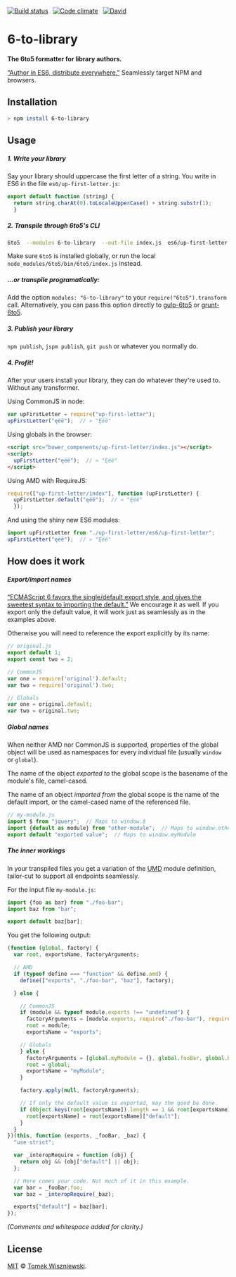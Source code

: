  [![Build status](https://img.shields.io/travis/tomekwi/6-to-library.js/master.svg?style=flat-square)](https://travis-ci.org/tomekwi/6-to-library.js)
 [![Code climate](https://img.shields.io/codeclimate/github/tomekwi/6-to-library.js.svg?style=flat-square)](https://codeclimate.com/github/tomekwi/6-to-library.js)
 [![David](https://img.shields.io/david/tomekwi/6-to-library.js.svg?style=flat-square)](https://david-dm.org/tomekwi/6-to-library.js)

6-to-library
============

**The 6to5 formatter for library authors.**

[“Author in ES6, distribute everywhere.”][ryan] Seamlessly target NPM and browsers.


[ryan]: http://ryanflorence.com/2013/es6-modules-and-browser-app-delivery/ "“ES6 Modules, Build Tools and Browser App Delivery” by Ryan Florence"




Installation
------------

```sh
> npm install 6-to-library
```




Usage
-----


##### 1. Write your library

Say your library should uppercase the first letter of a string. You write in ES6 in the file `es6/up-first-letter.js`:

```js
export default function (string) {
  return string.charAt(0).toLocaleUpperCase() + string.substr(1);
  }
```


##### 2. Transpile through 6to5's CLI

```sh
6to5  --modules 6-to-library  --out-file index.js  es6/up-first-letter.js
```

Make sure `6to5` is installed globally, or run the local `node_modules/6to5/bin/6to5/index.js` instead.


##### …or transpile programatically:

Add the option `modules: "6-to-library"` to your `require("6to5").transform` call. Alternatively, you can pass this option directly to [gulp-6to5][] or [grunt-6to5][].

[gulp-6to5]: https://www.npmjs.com/package/gulp-6to5
[grunt-6to5]: https://www.npmjs.com/package/grunt-6to5


##### 3. Publish your library

`npm publish`, `jspm publish`, `git push` or whatever you normally do.


##### 4. Profit!

After your users install your library, they can do whatever they're used to. Without any transformer.

Using CommonJS in node:

```js
var upFirstLetter = require("up-first-letter");
upFirstLetter("ęéë");  // » "Ęéë"
```

Using globals in the browser:

```html
<script src="bower_components/up-first-letter/index.js"></script>
<script>
  upFirstLetter("ęéë");  // » "Ęéë"
</script>
```

Using AMD with RequireJS:

```js
require(["up-first-letter/index"], function (upFirstLetter) {
  upFirstLetter.default("ęéë");  // » "Ęéë"
  });
```

And using the shiny new ES6 modules:

```js
import upFirstLetter from "./up-first-letter/es6/up-first-letter";
upFirstLetter("ęéë");  // » "Ęéë"
```




How does it work
----------------

##### Export/import names

[“ECMAScript 6 favors the single/default export style, and gives the sweetest syntax to importing the default.”][david-herman] We encourage it as well. If you export only the default value, it will work just as seamlessly as in the examples above.

Otherwise you will need to reference the export explicitly by its name:
```js
// original.js
export default 1;
export const two = 2;

// CommonJS
var one = require('original').default;
var two = require('original').two;

// Globals
var one = original.default;
var two = original.two;
```

[david-herman]: https://esdiscuss.org/topic/moduleimport#content-0


##### Global names

When neither AMD nor CommonJS is supported, properties of the global object will be used as namespaces for every individual file (usually `window` or `global`).

The name of the object _exported to_ the global scope is the basename of the module's file, camel-cased.

The name of an object _imported from_ the global scope is the name of the default import, or the camel-cased name of the referenced file.

```js
// my-module.js
import $ from "jquery";  // Maps to window.$
import {default as module} from "other-module";  // Maps to window.otherModule
export default "exported value";  // Maps to window.myModule
```


##### The inner workings

In your transpiled files you get a variation of the [UMD][] module definition, tailor-cut to support all endpoints seamlessly.

For the input file `my-module.js`:

```js
import {foo as bar} from "./foo-bar";
import baz from "bar";

export default baz[bar];
```

You get the following output:

```js
(function (global, factory) {
  var root, exportsName, factoryArguments;

  // AMD
  if (typeof define === "function" && define.amd) {
    define(["exports", "./foo-bar", "baz"], factory);

  } else {

    // CommonJS
    if (module && typeof module.exports !== "undefined") {
      factoryArguments = [module.exports, require("./foo-bar"), require("baz")];
      root = module;
      exportsName = "exports";

    // Globals
    } else {
      factoryArguments = [global.myModule = {}, global.fooBar, global.baz];
      root = global;
      exportsName = "myModule";
    }

    factory.apply(null, factoryArguments);

    // If only the default value is exported, may the good be done.
    if (Object.keys(root[exportsName]).length == 1 && root[exportsName].propertyIsEnumerable("default")) {
      root[exportsName] = root[exportsName]["default"];
    }
  }
})(this, function (exports, _fooBar, _baz) {
  "use strict";

  var _interopRequire = function (obj) {
    return obj && (obj["default"] || obj);
  };

  // Here comes your code. Not much of it in this example.
  var bar = _fooBar.foo;
  var baz = _interopRequire(_baz);

  exports["default"] = baz[bar];
});
```

_(Comments and whitespace added for clarity.)_


[UMD]: https://github.com/umdjs/umd




License
-------

[MIT][] © [Tomek Wiszniewski][].


[MIT]: ./License.md
[Tomek Wiszniewski]: https://github.com/tomekwi
